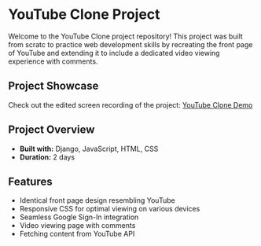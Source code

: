# YouTube Clone Project

Welcome to the YouTube Clone project repository! This project was built from scratc to practice web development skills by recreating the front page of YouTube and extending it to include a dedicated video viewing experience with comments.

## Project Showcase

Check out the edited screen recording of the project: [YouTube Clone Demo](https://youtu.be/NxVQ8UK-GCE)

## Project Overview

- **Built with:** Django, JavaScript, HTML, CSS
- **Duration:** 2 days

## Features

- Identical front page design resembling YouTube
- Responsive CSS for optimal viewing on various devices
- Seamless Google Sign-In integration
- Video viewing page with comments
- Fetching content from YouTube API





